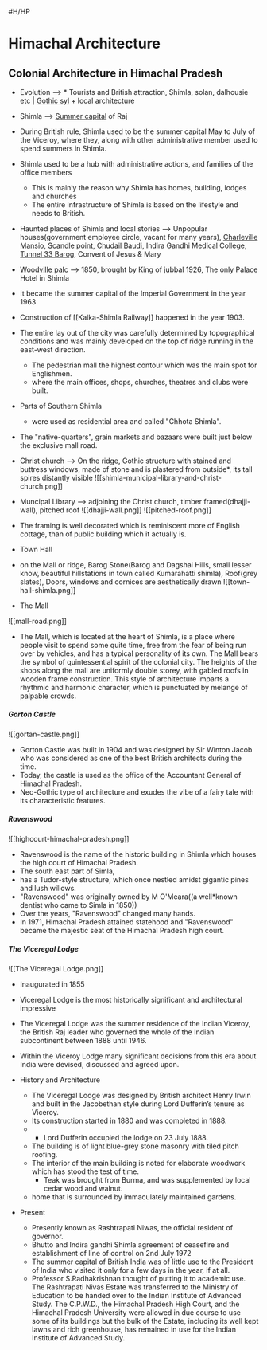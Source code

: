 #H/HP 
# Himachal Architecture
## Colonial Architecture in Himachal Pradesh
* Evolution --> * Tourists and British attraction, Shimla, solan, dalhousie etc  | [Gothic syl](https://www.youtube.com/watch?v=vrdkL7Y8Who) + local architecture
* Shimla --> [Summer capital](https://youtu.be/shD50haKPMw?t=2181) of Raj

* During British rule, Shimla used to be the summer capital May to July of the Viceroy, where they, along with other administrative member used to spend summers in Shimla.
* Shimla used to be a hub with administrative actions, and families of the office members
	* This is mainly the reason why Shimla has homes, building, lodges and churches
	* The entire infrastructure of Shimla is based on the lifestyle and needs to British. 

* Haunted places of Shimla and local stories --> Unpopular houses(government employee circle, vacant for many years), [Charleville Mansio](https://www.youtube.com/watch?v=Pay0W4WcPtE), [Scandle point](https://www.youtube.com/watch?v=9FhCoWlW66I), [Chudail Baudi](https://www.youtube.com/watch?v=1GiRfkv6eBg), Indira Gandhi Medical College, [Tunnel 33 Barog](https://www.youtube.com/watch?v=cwUM1Ivzfok), Convent of Jesus & Mary
* [Woodville palc](https://www.youtube.com/watch?v=0hmz3p1Biy0) --> 1850, brought by King of jubbal 1926, The only Palace Hotel in Shimla

* It became the summer capital of the Imperial Government in the year 1963
* Construction of [[Kalka-Shimla Railway]] happened in the year 1903. 

* The entire lay out of the city was carefully determined by topographical conditions and was mainly developed on the top of ridge running in the east-west direction. 
	* The pedestrian mall the highest contour which was the main spot for Englishmen.
	* where the main offices, shops, churches, theatres and clubs were built. 

* Parts of Southern Shimla 
	* were used as residential area and called "Chhota Shimla". 
*  The "native-quarters", grain markets and bazaars were built just below the exclusive mall road.
* Christ church --> On the ridge, Gothic structure with stained and buttress windows, made of stone and is plastered from outside*, its tall spires distantly visible ![[shimla-municipal-library-and-christ-church.png]]
* Muncipal Library --> adjoining the Christ church, timber framed(dhajji-wall), pitched roof  ![[dhajji-wall.png]] ![[pitched-roof.png]]
* The framing is well decorated which is reminiscent more of English cottage, than of public building which it actually is.
* Town Hall 
* on the Mall or ridge, Barog Stone(Barog and Dagshai Hills, small lesser know, beautiful hillstations in town called Kumarahatti shimla), Roof(grey slates), Doors, windows and cornices are aesthetically drawn ![[town-hall-shimla.png]]
* The Mall

![[mall-road.png]]

* The Mall, which is located at the heart of Shimla, is a place where people visit to spend some quite time, free from the fear of being run over by vehicles, and has a typical personality of its own. The Mall bears the symbol of quintessential spirit of the colonial city. The heights of the shops along the mall are uniformly double storey, with gabled roofs in wooden frame construction. This style of architecture imparts a rhythmic and harmonic character, which is punctuated by melange of palpable crowds.

##### Gorton Castle

![[gortan-castle.png]]

* Gorton Castle was built in 1904 and was designed by Sir Winton Jacob who was considered as one of the best British architects during the time. 
* Today, the castle is used as the office of the Accountant General of Himachal Pradesh.
* Neo-Gothic type of architecture and exudes the vibe of a fairy tale with its characteristic features.

##### Ravenswood

![[highcourt-himachal-pradesh.png]]

* Ravenswood is the name of the historic building in Shimla which houses the high court of Himachal Pradesh. 
* The south east part of Simla,
* has a Tudor-style structure, which once nestled amidst gigantic pines and lush willows.
* "Ravenswood" was originally owned by M O'Meara((a well*known dentist who came to Simla in 1850)) 
* Over the years, "Ravenswood" changed many hands.
* In 1971, Himachal Pradesh attained statehood and "Ravenswood" became the majestic seat of the Himachal Pradesh high court.

##### The Viceregal Lodge

![[The Viceregal Lodge.png]]

* Inaugurated in 1855
* Viceregal Lodge is the most historically significant and architectural impressive
* The Viceregal Lodge was the summer residence of the Indian Viceroy, the British Raj leader who governed the whole of the Indian subcontinent between 1888 until 1946. 
* Within the Viceroy Lodge many significant decisions from this era about India were devised, discussed and agreed upon.

* History and Architecture
	* The Viceregal Lodge was designed by British architect Henry Irwin and built in the Jacobethan style during Lord Dufferin’s tenure as Viceroy. 
	* Its construction started in 1880 and was completed in 1888. 
	* * Lord Dufferin occupied the lodge on 23 July 1888. 
	* The building is of light blue-grey stone masonry with tiled pitch roofing. 
	* The interior of the main building is noted for elaborate woodwork which has stood the test of time. 
		* Teak was brought from Burma, and was supplemented by local cedar wood and walnut.
	* home that is surrounded by immaculately maintained gardens.
	

* Present
	* Presently known as Rashtrapati Niwas, the official resident of governor.
	* Bhutto and Indira gandhi Shimla agreement of ceasefire and establishment of line of control on 2nd July 1972
	* The summer capital of British India was of little use to the President of India who visited it only for a few days in the year, if at all. 
	* Professor S.Radhakrishnan thought of putting it to academic use. The Rashtrapati Nivas Estate was transferred to the Ministry of Education to be handed over to the Indian Institute of Advanced Study. The C.P.W.D., the Himachal Pradesh High Court, and the Himachal Pradesh University were allowed in due course to use some of its buildings but the bulk of the Estate, including its well kept lawns and rich greenhouse, has remained in use for the Indian Institute of Advanced Study.

